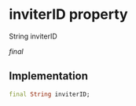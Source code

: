 


# inviterID property







String inviterID
  
_<span class="feature">final</span>_






## Implementation

```dart
final String inviterID;
```







